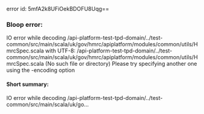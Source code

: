 error id: 5mfA2k8UFiOekBDOFU8Uqg==
### Bloop error:

IO error while decoding <WORKSPACE>/api-platform-test-tpd-domain/../test-common/src/main/scala/uk/gov/hmrc/apiplatform/modules/common/utils/HmrcSpec.scala with UTF-8: <WORKSPACE>/api-platform-test-tpd-domain/../test-common/src/main/scala/uk/gov/hmrc/apiplatform/modules/common/utils/HmrcSpec.scala (No such file or directory)
Please try specifying another one using the -encoding option
#### Short summary: 

IO error while decoding <WORKSPACE>/api-platform-test-tpd-domain/../test-common/src/main/scala/uk/go...